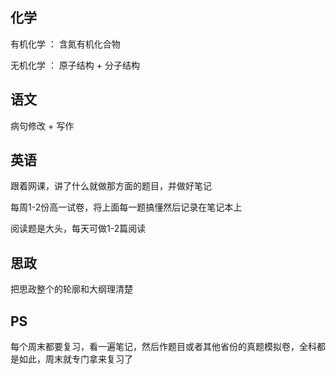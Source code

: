 ## 化学

  有机化学 ： 含氮有机化合物
  
  无机化学 ： 原子结构 + 分子结构
  
## 语文

  病句修改 + 写作
  
## 英语

  跟着网课，讲了什么就做那方面的题目，并做好笔记
  
  每周1-2份高一试卷，将上面每一题搞懂然后记录在笔记本上
  
  阅读题是大头，每天可做1-2篇阅读
  
## 思政

  把思政整个的轮廓和大纲理清楚
  
  
  
## PS

  每个周末都要复习，看一遍笔记，然后作题目或者其他省份的真题模拟卷，全科都是如此，周末就专门拿来复习了
